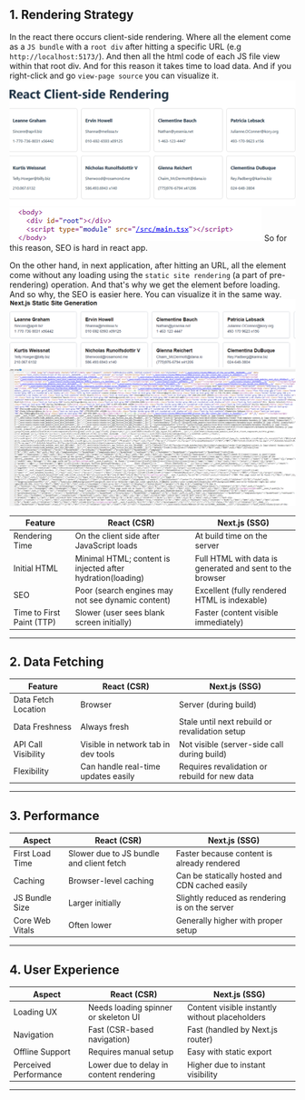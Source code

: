 ## 1. Rendering Strategy

In the react there occurs client-side rendering. Where all the element come as a `JS bundle` with a `root div` after hitting a specific URL (e.g `http://localhost:5173/`). And then all the html code of each JS file view within that root div. And for this reason it takes time to load data. And if you right-click and go `view-page source` you can visualize it.
![alt text](image-1.png)
![alt text](image.png)
So for this reason, SEO is hard in react app.

On the other hand, in next application, after hitting an URL, all the element come without any loading using the `static site rendering` (a part of pre-rendering) operation. And that's why we get the element before loading. And so why, the SEO is easier here. You can visualize it in the same way.
![alt text](image-3.png)
![alt text](image-2.png)

| Feature                   | React (CSR)                                       | Next.js (SSG)                                            |
| ------------------------- | ------------------------------------------------- | -------------------------------------------------------- |
| Rendering Time            | On the client side after JavaScript loads         | At build time on the server                              |
| Initial HTML              | Minimal HTML; content is injected after hydration(loading) | Full HTML with data is generated and sent to the browser |
| SEO                       | Poor (search engines may not see dynamic content) | Excellent (fully rendered HTML is indexable)             |
| Time to First Paint (TTP) | Slower (user sees blank screen initially)         | Faster (content visible immediately)                     |

---

## 2. Data Fetching

| Feature             | React (CSR)                         | Next.js (SSG)                                  |
| ------------------- | ----------------------------------- | ---------------------------------------------- |
| Data Fetch Location | Browser                             | Server (during build)                          |
| Data Freshness      | Always fresh                        | Stale until next rebuild or revalidation setup |
| API Call Visibility | Visible in network tab in dev tools | Not visible (server-side call during build)    |
| Flexibility         | Can handle real-time updates easily | Requires revalidation or rebuild for new data  |

---

## 3. Performance

| Aspect          | React (CSR)                              | Next.js (SSG)                                  |
| --------------- | ---------------------------------------- | ---------------------------------------------- |
| First Load Time | Slower due to JS bundle and client fetch | Faster because content is already rendered     |
| Caching         | Browser-level caching                    | Can be statically hosted and CDN cached easily |
| JS Bundle Size  | Larger initially                         | Slightly reduced as rendering is on the server |
| Core Web Vitals | Often lower                              | Generally higher with proper setup             |

---

## 4. User Experience

| Aspect                | React (CSR)                             | Next.js (SSG)                                  |
| --------------------- | --------------------------------------- | ---------------------------------------------- |
| Loading UX            | Needs loading spinner or skeleton UI    | Content visible instantly without placeholders |
| Navigation            | Fast (CSR-based navigation)             | Fast (handled by Next.js router)               |
| Offline Support       | Requires manual setup                   | Easy with static export                        |
| Perceived Performance | Lower due to delay in content rendering | Higher due to instant visibility               |

---


